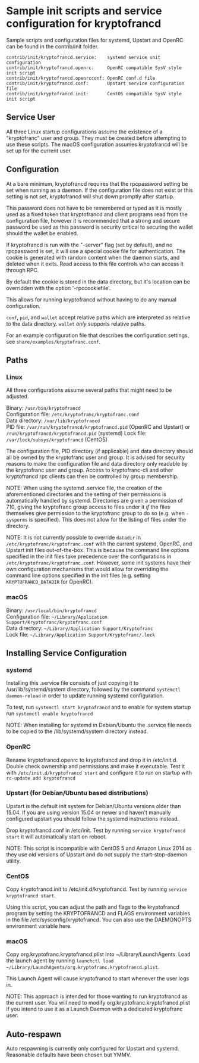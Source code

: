 Sample init scripts and service configuration for kryptofrancd
==========================================================

Sample scripts and configuration files for systemd, Upstart and OpenRC
can be found in the contrib/init folder.

    contrib/init/kryptofrancd.service:    systemd service unit configuration
    contrib/init/kryptofrancd.openrc:     OpenRC compatible SysV style init script
    contrib/init/kryptofrancd.openrcconf: OpenRC conf.d file
    contrib/init/kryptofrancd.conf:       Upstart service configuration file
    contrib/init/kryptofrancd.init:       CentOS compatible SysV style init script

Service User
---------------------------------

All three Linux startup configurations assume the existence of a "kryptofranc" user
and group.  They must be created before attempting to use these scripts.
The macOS configuration assumes kryptofrancd will be set up for the current user.

Configuration
---------------------------------

At a bare minimum, kryptofrancd requires that the rpcpassword setting be set
when running as a daemon.  If the configuration file does not exist or this
setting is not set, kryptofrancd will shut down promptly after startup.

This password does not have to be remembered or typed as it is mostly used
as a fixed token that kryptofrancd and client programs read from the configuration
file, however it is recommended that a strong and secure password be used
as this password is security critical to securing the wallet should the
wallet be enabled.

If kryptofrancd is run with the "-server" flag (set by default), and no rpcpassword is set,
it will use a special cookie file for authentication. The cookie is generated with random
content when the daemon starts, and deleted when it exits. Read access to this file
controls who can access it through RPC.

By default the cookie is stored in the data directory, but it's location can be overridden
with the option '-rpccookiefile'.

This allows for running kryptofrancd without having to do any manual configuration.

`conf`, `pid`, and `wallet` accept relative paths which are interpreted as
relative to the data directory. `wallet` *only* supports relative paths.

For an example configuration file that describes the configuration settings,
see `share/examples/kryptofranc.conf`.

Paths
---------------------------------

### Linux

All three configurations assume several paths that might need to be adjusted.

Binary:              `/usr/bin/kryptofrancd`  
Configuration file:  `/etc/kryptofranc/kryptofranc.conf`  
Data directory:      `/var/lib/kryptofrancd`  
PID file:            `/var/run/kryptofrancd/kryptofrancd.pid` (OpenRC and Upstart) or `/run/kryptofrancd/kryptofrancd.pid` (systemd)
Lock file:           `/var/lock/subsys/kryptofrancd` (CentOS)  

The configuration file, PID directory (if applicable) and data directory
should all be owned by the kryptofranc user and group.  It is advised for security
reasons to make the configuration file and data directory only readable by the
kryptofranc user and group.  Access to kryptofranc-cli and other kryptofrancd rpc clients
can then be controlled by group membership.

NOTE: When using the systemd .service file, the creation of the aforementioned
directories and the setting of their permissions is automatically handled by
systemd. Directories are given a permission of 710, giving the kryptofranc group
access to files under it _if_ the files themselves give permission to the
kryptofranc group to do so (e.g. when `-sysperms` is specified). This does not allow
for the listing of files under the directory.

NOTE: It is not currently possible to override `datadir` in
`/etc/kryptofranc/kryptofranc.conf` with the current systemd, OpenRC, and Upstart init
files out-of-the-box. This is because the command line options specified in the
init files take precedence over the configurations in
`/etc/kryptofranc/kryptofranc.conf`. However, some init systems have their own
configuration mechanisms that would allow for overriding the command line
options specified in the init files (e.g. setting `KRYPTOFRANCD_DATADIR` for
OpenRC).

### macOS

Binary:              `/usr/local/bin/kryptofrancd`  
Configuration file:  `~/Library/Application Support/Kryptofranc/kryptofranc.conf`  
Data directory:      `~/Library/Application Support/Kryptofranc`  
Lock file:           `~/Library/Application Support/Kryptofranc/.lock`  

Installing Service Configuration
-----------------------------------

### systemd

Installing this .service file consists of just copying it to
/usr/lib/systemd/system directory, followed by the command
`systemctl daemon-reload` in order to update running systemd configuration.

To test, run `systemctl start kryptofrancd` and to enable for system startup run
`systemctl enable kryptofrancd`

NOTE: When installing for systemd in Debian/Ubuntu the .service file needs to be copied to the /lib/systemd/system directory instead.

### OpenRC

Rename kryptofrancd.openrc to kryptofrancd and drop it in /etc/init.d.  Double
check ownership and permissions and make it executable.  Test it with
`/etc/init.d/kryptofrancd start` and configure it to run on startup with
`rc-update add kryptofrancd`

### Upstart (for Debian/Ubuntu based distributions)

Upstart is the default init system for Debian/Ubuntu versions older than 15.04. If you are using version 15.04 or newer and haven't manually configured upstart you should follow the systemd instructions instead.

Drop kryptofrancd.conf in /etc/init.  Test by running `service kryptofrancd start`
it will automatically start on reboot.

NOTE: This script is incompatible with CentOS 5 and Amazon Linux 2014 as they
use old versions of Upstart and do not supply the start-stop-daemon utility.

### CentOS

Copy kryptofrancd.init to /etc/init.d/kryptofrancd. Test by running `service kryptofrancd start`.

Using this script, you can adjust the path and flags to the kryptofrancd program by
setting the KRYPTOFRANCD and FLAGS environment variables in the file
/etc/sysconfig/kryptofrancd. You can also use the DAEMONOPTS environment variable here.

### macOS

Copy org.kryptofranc.kryptofrancd.plist into ~/Library/LaunchAgents. Load the launch agent by
running `launchctl load ~/Library/LaunchAgents/org.kryptofranc.kryptofrancd.plist`.

This Launch Agent will cause kryptofrancd to start whenever the user logs in.

NOTE: This approach is intended for those wanting to run kryptofrancd as the current user.
You will need to modify org.kryptofranc.kryptofrancd.plist if you intend to use it as a
Launch Daemon with a dedicated kryptofranc user.

Auto-respawn
-----------------------------------

Auto respawning is currently only configured for Upstart and systemd.
Reasonable defaults have been chosen but YMMV.
